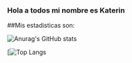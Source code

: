 ### Hola a todos mi nombre es Katerin

##Mis estadisticas son:

![Anurag's GitHub stats](https://github-readme-stats.vercel.app/api?username=KaterinSuarez&show_icons=true&theme=tokyonight)

[![Top Langs](https://github-readme-stats.vercel.app/api/top-langs/?username=KaterinSuarez)